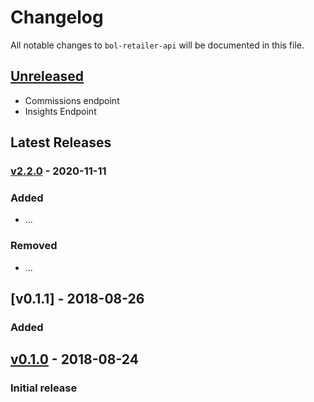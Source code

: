 # Changelog

All notable changes to `bol-retailer-api` will be documented in this file.

## [Unreleased]
- Commissions endpoint
- Insights Endpoint
## Latest Releases 

### [v2.2.0] - 2020-11-11

### Added
- ...

### Removed
- ...

## [v0.1.1] - 2018-08-26

### Added


## [v0.1.0] - 2018-08-24

### Initial release

[Unreleased]: https://github.com/123lens/bol-retailer-api/compare/v2.2.0...HEAD
[v2.2.0]: https://github.com/123lens/bol-retailer-api/compare/v2.1.0...v2.2.0
[v0.1.0]: https://github.com/123lens/bol-retailer-api/tree/v0.1.0
